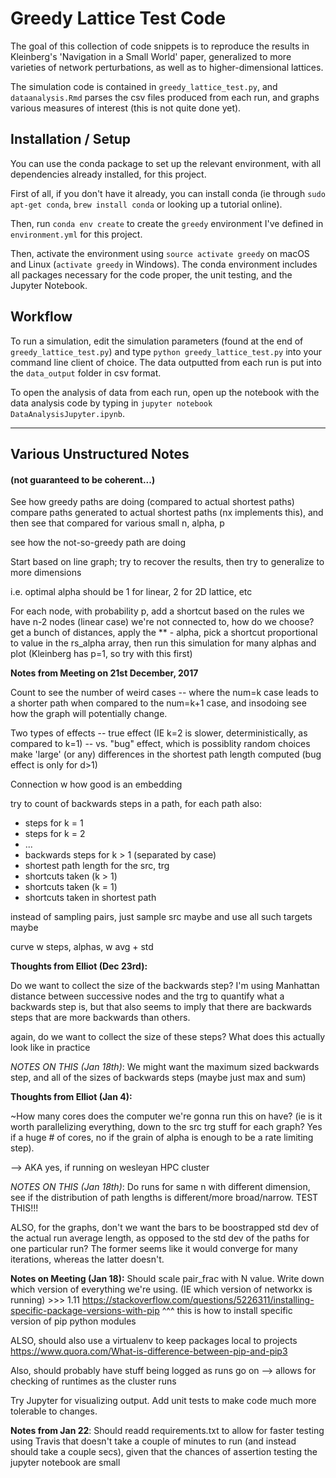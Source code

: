 # Greedy Lattice Test Code

The goal of this collection of code snippets is to reproduce the results in
Kleinberg's 'Navigation in a Small World' paper, generalized to more varieties
of network perturbations, as well as to higher-dimensional lattices.

The simulation code is contained in `greedy_lattice_test.py`, and `dataanalysis.Rmd`
parses the csv files produced from each run, and graphs various measures of
interest (this is not quite done yet).

## Installation / Setup

You can use the conda package to set up the relevant environment,
with all dependencies already installed, for this project.

First of all, if you don't have it already, you can install conda
(ie through `sudo apt-get conda`, `brew install conda` or looking up a tutorial online).

Then, run `conda env create` to create the `greedy` environment I've defined in
`environment.yml` for this project.  

Then, activate the environment using `source activate greedy`
on macOS and Linux (`activate greedy` in Windows). The conda environment includes
all packages necessary for the code proper, the unit testing, and the Jupyter
Notebook.

## Workflow

To run a simulation, edit the simulation parameters (found at the end of
`greedy_lattice_test.py`) and type `python greedy_lattice_test.py` into
your command line client of choice. The data outputted from each run is
put into the `data_output` folder in csv format.

To open the analysis of data from each run, open up the notebook with the data
analysis code by typing in `jupyter notebook DataAnalysisJupyter.ipynb`.

---

## Various Unstructured Notes
#### (not guaranteed to be coherent...)

See how greedy paths are doing (compared to actual shortest paths)
compare paths generated to actual shortest paths (nx implements this),
and then see that compared for various small n, alpha, p

see how the not-so-greedy path are doing

Start based on line graph; try to recover the results,
then try to generalize to more dimensions

i.e. optimal alpha should be 1 for linear,
                             2 for 2D lattice, etc

For each node, with probability p, add a shortcut based on the rules
we have n-2 nodes (linear case) we're not connected to, how do we choose?
get a bunch of distances, apply the ** - alpha, pick a shortcut proportional
to value in the rs_alpha array, then run this simulation for many alphas
and plot (Kleinberg has p=1, so try with this first)

**Notes from Meeting on 21st December, 2017**

Count to see the number of weird cases -- where the num=k case leads to a
shorter path when compared to the num=k+1 case, and insodoing see how the
graph will potentially change.

Two types of effects -- true effect (IE k=2 is slower, deterministically,
as compared to k=1) -- vs. "bug" effect, which is possiblity random choices
make 'large' (or any) differences in the shortest path length computed
(bug effect is only for d>1)

Connection w how good is an embedding

try to count of backwards steps in a path, for each path
also:   

* steps for k = 1
* steps for k = 2
* ...
* backwards steps for k > 1 (separated by case)
* shortest path length for the src, trg
* shortcuts taken (k > 1)
* shortcuts taken (k = 1)
* shortcuts taken in shortest path

instead of sampling pairs, just sample src maybe and use all such
targets maybe

curve w steps, alphas, w avg + std

**Thoughts from Elliot (Dec 23rd):**

Do we want to collect the size of the backwards step?
I'm using Manhattan distance between successive nodes and the trg
to quantify what a backwards step is, but that also seems to imply
that there are backwards steps that are more backwards than others.

again, do we want to collect the size of these steps? What does this
actually look like in practice

*NOTES ON THIS (Jan 18th)*: We might want the maximum sized backwards step,
and all of the sizes of backwards steps (maybe just max and sum)

**Thoughts from Elliot (Jan 4):**

~How many cores does the computer we're gonna run this on have?
(ie is it worth parallelizing everything, down to the src trg stuff for each
 graph? Yes if a huge # of cores, no if the grain of alpha is enough to be a
 rate limiting step).

 --> AKA yes, if running on wesleyan HPC cluster

*NOTES ON THIS (Jan 18th)*: Do runs for same n with different dimension,
see if the distribution of path lengths is different/more broad/narrow.
TEST THIS!!!

 ALSO, for the graphs, don't we want the bars to be boostrapped std dev of the
 actual run average length, as opposed to the std dev of the paths for one particular run?
 The former seems like it would converge for many iterations, whereas the latter doesn't.

 **Notes on Meeting (Jan 18):**
 Should scale pair_frac with N value.
 Write down which version of everything we're using.
 (IE which version of networkx is running) >>> 1.11
 https://stackoverflow.com/questions/5226311/installing-specific-package-versions-with-pip
 ^^^ this is how to  install specific version of pip python modules

 ALSO, should also use a virtualenv to keep packages local to projects
 https://www.quora.com/What-is-difference-between-pip-and-pip3

 Also, should probably have stuff being logged as runs go on -->
 allows for checking of runtimes as the cluster runs

 Try Jupyter for visualizing output. Add unit tests to make code much more
 tolerable to changes.

 **Notes from Jan 22**:
 Should readd requirements.txt to allow for faster testing using Travis that
 doesn't take a couple of minutes to run (and instead should take a couple secs),
 given that the chances of assertion testing the jupyter notebook are small
